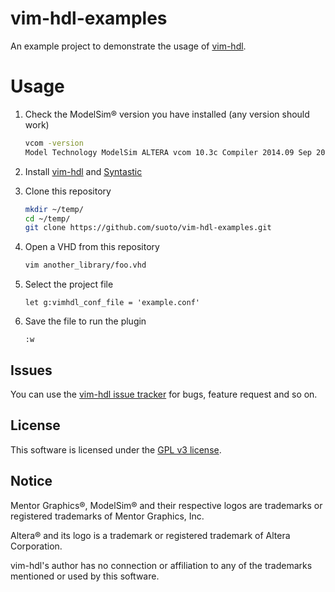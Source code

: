# vim-hdl-examples

An example project to demonstrate the usage of [vim-hdl][vim-hdl].

# Usage

1. Check the ModelSim® version you have installed (any version should work)

    ```bash
    vcom -version
    Model Technology ModelSim ALTERA vcom 10.3c Compiler 2014.09 Sep 20 2014
    ```

2. Install [vim-hdl][vim-hdl] and [Syntastic][Syntastic]

3. Clone this repository

    ```bash
    mkdir ~/temp/
    cd ~/temp/
    git clone https://github.com/suoto/vim-hdl-examples.git
    ```

4. Open a VHD from this repository

    ```bash
    vim another_library/foo.vhd
    ```

5. Select the project file

    ```viml
    let g:vimhdl_conf_file = 'example.conf'
    ```

6. Save the file to run the plugin

    ```viml
    :w
    ```

## Issues

You can use the [vim-hdl issue tracker][issue_tracker] for bugs, feature request and so on.

## License

This software is licensed under the [GPL v3 license][gpl].

## Notice

Mentor Graphics®, ModelSim® and their respective logos are trademarks or registered trademarks of Mentor Graphics, Inc.

Altera® and its logo is a trademark or registered trademark of Altera Corporation.

vim-hdl's author has no connection or affiliation to any of the trademarks mentioned or used by this software.

[Syntastic]: https://github.com/scrooloose/syntastic
[vim-hdl]: https://github.com/suoto/vim-hdl/
[gpl]: http://www.gnu.org/copyleft/gpl.html
[issue_tracker]: https://github.com/suoto/vim-hdl/issues


